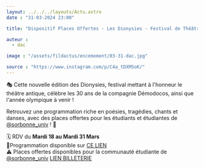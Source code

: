 ```yaml
---
layout: ../../../layouts/Actu.astro
date : "31-03-2024 23:00"

title: "Dispositif Places Offertes - Les Dionysies - Festival de Théâtre Antique"

auteur :
  - dac

image : "/assets/fildactus/encemoment/03-31-dac.jpg"

source : "https://www.instagram.com/p/C4a_tDXM5oK/"
---
```


🎭 Cette nouvelle édition des Dionysies, festival mettant à l'honneur le théâtre antique, célèbre les 30 ans de la compagnie Démodocos, ainsi que l'année olympique à venir !

Retrouvez une programmation riche en poésies, tragédies, chants et danses, avec des places offertes pour les étudiants et étudiantes de [@sorbonne_univ](https://www.instagram.com/sorbonne_univ/) ! 📖

🗓 RDV du __Mardi 18 au Mardi 31 Mars__  
📍Programmation disponible sur [CE LIEN](https://lettres.sorbonne-universite.fr/evenements/les-dionysies-festival-de-theatre-antique)  
⚠️ Places offertes disponibles pour la communauté étudiante de [@sorbonne_univ](https://www.instagram.com/sorbonne_univ/) [LIEN BILLETERIE](https://www.billetweb.fr/dionysies-2024)